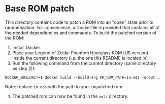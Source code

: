 # Base ROM patch

This directory contains code to patch a ROM into an "open" state prior to randomization. For convenience, a Dockerfile is provided that contains all of the needed dependencies and commands. To build the patched version of the ROM:

1) Install Docker
2) Place your Legend of Zelda: Phantom Hourglass ROM (US version) inside the current directory (i.e. the one this README is located in)
3) Run the following command from the current directory (same directory as step 2)):
```
DOCKER_BUILDKIT=1 docker build --build-arg PH_ROM_PATH=in.nds -o out .
```
Note: replace `in.nds` with the path to your unpatched rom

4) The patched rom can now be found in the `out/` directory.

